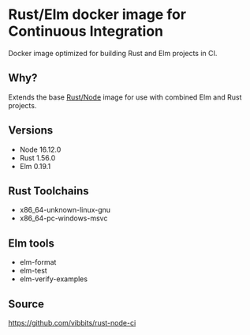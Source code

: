 # Rust/Elm docker image for Continuous Integration
Docker image optimized for building Rust and Elm projects in CI.

## Why?
Extends the base [Rust/Node](https://hub.docker.com/repository/docker/vibbioinfocore/rust-node-ci) image for use with
combined Elm and Rust projects.

## Versions
- Node 16.12.0
- Rust 1.56.0
- Elm 0.19.1

## Rust Toolchains
- x86_64-unknown-linux-gnu
- x86_64-pc-windows-msvc

## Elm tools
- elm-format
- elm-test
- elm-verify-examples

## Source
https://github.com/vibbits/rust-node-ci
